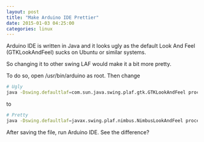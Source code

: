 ```yaml
---
layout: post
title: "Make Arduino IDE Prettier"
date: 2015-01-03 04:25:00
categories: linux
---
```

Arduino IDE is written in Java and it looks ugly as the default Look And Feel
(GTKLookAndFeel) sucks on Ubuntu or similar systems.

So changing it to other swing LAF would make it a bit more pretty.

To do so, open /usr/bin/arduino as root. Then change

```bash
# Ugly
java -Dswing.defaultlaf=com.sun.java.swing.plaf.gtk.GTKLookAndFeel processing.app.Base "$@"
```

to

```bash
# Pretty
java -Dswing.defaultlaf=javax.swing.plaf.nimbus.NimbusLookAndFeel processing.app.Base "$@"
```

After saving the file, run Arduino IDE. See the difference?

